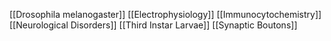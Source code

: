 [[Drosophila melanogaster]]
[[Electrophysiology]]
[[Immunocytochemistry]]
[[Neurological Disorders]]
[[Third Instar Larvae]]
[[Synaptic Boutons]]
